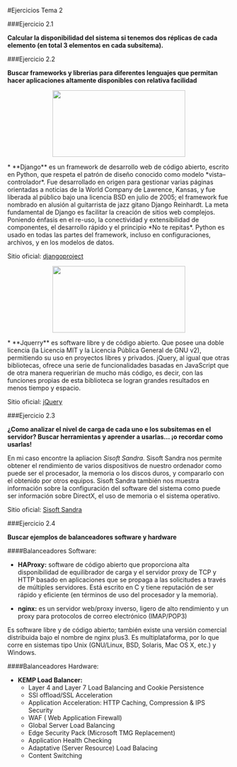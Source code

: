 #Ejercicios Tema 2

###Ejercicio 2.1

**Calcular la disponibilidad del sistema si tenemos dos réplicas de cada elemento (en total 3 elementos en cada subsitema).**


###Ejercicio 2.2

**Buscar frameworks y librerias para diferentes lenguajes que permitan hacer aplicaciones altamente disponibles con relativa facilidad**


<p align="center">
<img src="https://www.fullstackpython.com/img/django-logo-positive.png" alt="" width="300" height="150">
</p>
  * **Django** es un framework de desarrollo web de código abierto, escrito en Python, que respeta el patrón de diseño conocido como modelo *vista–controlador*. Fue desarrollado en origen para gestionar varias páginas orientadas a noticias de la World Company de Lawrence, Kansas, y fue liberada al público bajo una licencia BSD en julio de 2005; el framework fue nombrado en alusión al guitarrista de jazz gitano Django Reinhardt.
  La meta fundamental de Django es facilitar la creación de sitios web complejos. Poniendo énfasis en el re-uso, la conectividad y extensibilidad de componentes, el desarrollo rápido y el principio *No te repitas*. Python es usado en todas las partes del framework, incluso en configuraciones, archivos, y en los modelos de datos.

  Sitio oficial: [djangoproject](https://www.djangoproject.com/)


  <p align="center">
  <img src="https://upload.wikimedia.org/wikipedia/en/thumb/9/9e/JQuery_logo.svg/1280px-JQuery_logo.svg.png" alt="" width="300" height="150">
  </p>
  * **Jquerry**  es software libre y de código abierto. Que posee una doble licencia (la Licencia MIT y la Licencia Pública General de GNU v2), permitiendo su uso en proyectos libres y privados. jQuery, al igual que otras bibliotecas, ofrece una serie de funcionalidades basadas en JavaScript que de otra manera requerirían de mucho más código, es decir, con las funciones propias de esta biblioteca se logran grandes resultados en menos tiempo y espacio.

  Sitio oficial: [jQuery](https://jquery.com/)


###Ejercicio 2.3

**¿Como analizar el nivel de carga de cada uno e los subsitemas en el servidor? Buscar herramientas y aprender a usarlas... ¡o recordar como usarlas!**

  En mi caso encontre la apliacion *Sisoft Sandra*.
  Sisoft Sandra nos permite obtener el rendimiento de varios dispositivos de nuestro ordenador como puede ser el procesador, la memoria o los discos duros, y compararlo con el obtenido por otros equipos.
  Sisoft Sandra también nos muestra información sobre la configuración del software del sistema como puede ser información sobre DirectX, el uso de memoria o el sistema operativo.

  Sitio oficial: [Sisoft Sandra](http://www.sisoftware.co.uk/)

###Ejercicio 2.4

**Buscar ejemplos de balanceadores software y hardware**

####Balanceadores Software:
  + **HAProxy:** software de código abierto que proporciona alta disponibilidad de equilibrador de carga y el servidor proxy de TCP y HTTP basado en aplicaciones que se propaga a las solicitudes a través de múltiples servidores. Está escrito en C y tiene reputación de ser rápido y eficiente (en términos de uso del procesador y la memoria).

  + **nginx:** es un servidor web/proxy inverso, ligero de alto rendimiento y un proxy para protocolos de correo electrónico (IMAP/POP3)

  Es software libre y de código abierto; también existe una versión comercial distribuida bajo el nombre de nginx plus3. Es multiplataforma, por lo que corre en sistemas tipo Unix (GNU/Linux, BSD, Solaris, Mac OS X, etc.) y Windows.

####Balanceadores Hardware:
  + **KEMP Load Balancer:**
    - Layer 4 and Layer 7 Load Balancing and Cookie Persistence
    - SSl offload/SSL Acceleration
    - Application Acceleration: HTTP Caching, Compression & IPS Security
    - WAF ( Web Application Firewall)
    - Global Server Load Balancing
    - Edge Security Pack (Microsoft TMG Replacement)
    - Application Health Checking
    - Adaptative (Server Resource) Load Balacing
    - Content Switching
